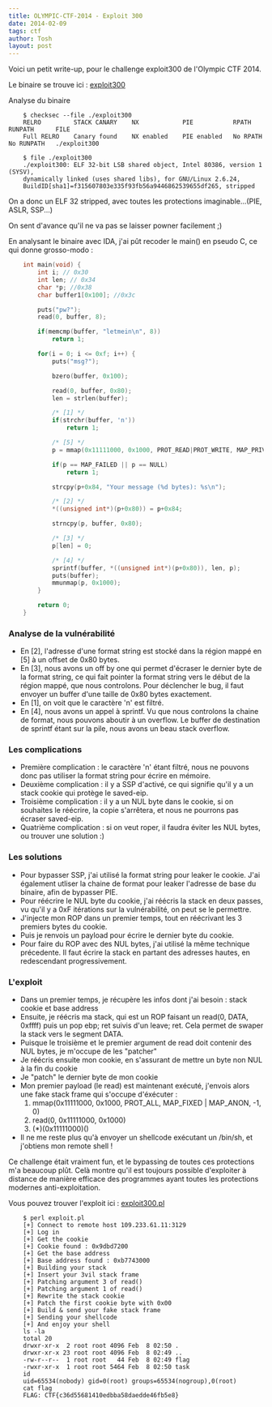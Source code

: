 ```yaml
---
title: OLYMPIC-CTF-2014 - Exploit 300
date: 2014-02-09
tags: ctf
author: Tosh
layout: post
---
```


Voici un petit write-up, pour le challenge exploit300 de l'Olympic CTF 2014.

Le binaire se trouve ici : [exploit300](https://repo.t0x0sh.org/ctf/2014-olympic/exploit300)

Analyse du binaire

```
	$ checksec --file ./exploit300
	RELRO         STACK CANARY    NX            PIE           RPATH      RUNPATH      FILE
	Full RELRO    Canary found    NX enabled    PIE enabled   No RPATH   No RUNPATH   ./exploit300
```

```
	$ file ./exploit300
	./exploit300: ELF 32-bit LSB shared object, Intel 80386, version 1 (SYSV),
    dynamically linked (uses shared libs), for GNU/Linux 2.6.24,
    BuildID[sha1]=f315607803e335f93fb56a9446862539655df265, stripped
```

On a donc un ELF 32 stripped, avec toutes les protections imaginable...(PIE, ASLR, SSP...)

On sent d'avance qu'il ne va pas se laisser powner facilement ;)

En analysant le binaire avec IDA, j'ai pût recoder le main() en pseudo C, ce qui donne grosso-modo :

```c
	int main(void) {
	    int i; // 0x30
		int len; // 0x34
		char *p; //0x38
		char buffer1[0x100]; //0x3c

        puts("pw?");
    	read(0, buffer, 8);

    	if(memcmp(buffer, "letmein\n", 8))
        	return 1;

    	for(i = 0; i <= 0xf; i++) {
        	puts("msg?");

        	bzero(buffer, 0x100);

        	read(0, buffer, 0x80);
			len = strlen(buffer);

			/* [1] */
			if(strchr(buffer, 'n'))
			    return 1;

			/* [5] */
			p = mmap(0x11111000, 0x1000, PROT_READ|PROT_WRITE, MAP_PRIVATE|MAP_FIXED|MAP_ANON, -1);

			if(p == MAP_FAILED || p == NULL)
            	return 1;

        	strcpy(p+0x84, "Your message (%d bytes): %s\n");

        	/* [2] */
			*((unsigned int*)(p+0x80)) = p+0x84;

        	strncpy(p, buffer, 0x80);

        	/* [3] */
			p[len] = 0;

        	/* [4] */
			sprintf(buffer, *((unsigned int*)(p+0x80)), len, p);
			puts(buffer);
			mmunmap(p, 0x1000);
	    }

        return 0;
	}
```



### Analyse de la vulnérabilité

* En [2], l'adresse d'une format string est stocké dans la région mappé en [5] à un offset de 0x80 bytes.
* En [3], nous avons un off by one qui permet d'écraser le dernier byte de la format string, ce qui fait pointer la format string vers le début de la région mappé, que nous controlons.
Pour déclencher le bug, il faut envoyer un buffer d'une taille de 0x80 bytes exactement.
* En [1], on voit que le caractère 'n' est filtré.
* En [4], nous avons un appel à sprintf. Vu que nous controlons la chaine de format, nous pouvons aboutir à un overflow. Le buffer de destination de sprintf étant sur la pile, nous avons un beau stack overflow.



### Les complications

* Première complication : le caractère 'n' étant filtré, nous ne pouvons donc pas utiliser la format string pour écrire en mémoire.
* Deuxième complication : il y a SSP d'activé, ce qui signifie qu'il y a un stack cookie qui protège le saved-eip.
* Troisième complication : il y a un NUL byte dans le cookie, si on souhaites le réécrire, la copie s'arrêtera, et nous ne pourrons pas écraser saved-eip.
* Quatrième complication : si on veut roper, il faudra éviter les NUL bytes, ou trouver une solution :)



### Les solutions

* Pour bypasser SSP, j'ai utilisé la format string pour leaker le cookie. J'ai également utliser la chaine de format pour leaker l'adresse de base du binaire, afin de bypasser PIE.
* Pour réécrire le NUL byte du cookie, j'ai réécris la stack en deux passes, vu qu'il y a 0xF itérations sur la vulnérabilité, on peut se le permettre.
* J'injecte mon ROP dans un premier temps, tout en réécrivant les 3 premiers bytes du cookie.
* Puis je renvois un payload pour écrire le dernier byte du cookie.
* Pour faire du ROP avec des NUL bytes, j'ai utilisé la même technique précedente. Il faut écrire la stack en partant des adresses hautes, en redescendant progressivement.



### L'exploit

* Dans un premier temps, je récupère les infos dont j'ai besoin : stack cookie et base address
* Ensuite, je réécris ma stack, qui est un ROP faisant un read(0, DATA, 0xffff) puis un pop ebp; ret suivis d'un leave; ret. Cela permet de swaper la stack vers le segment DATA.
* Puisque le troisième et le premier argument de read doit contenir des NUL bytes, je m'occupe de les "patcher"
* Je réécris ensuite mon cookie, en s'assurant de mettre un byte non NUL à la fin du cookie
* Je "patch" le dernier byte de mon cookie
* Mon premier payload (le read) est maintenant exécuté, j'envois alors une fake stack frame qui s'occupe d'éxécuter :
    1. mmap(0x11111000, 0x1000, PROT_ALL, MAP_FIXED | MAP_ANON, -1, 0)
    2. read(0, 0x11111000, 0x1000)
    3. (*)(0x11111000)()
* Il ne me reste plus qu'à envoyer un shellcode exécutant un /bin/sh, et j'obtiens mon remote shell !

Ce challenge était vraiment fun, et le bypassing de toutes ces protections m'a beaucoup plût.
Celà montre qu'il est toujours possible d'exploiter à distance de manière efficace des programmes ayant toutes les protections modernes anti-exploitation.

Vous pouvez trouver l'exploit ici : [exploit300.pl](https://github.com/t00sh/ctf/blob/master/olympic_ctf_2014/exploit300.pl)

```
	$ perl exploit.pl
	[+] Connect to remote host 109.233.61.11:3129
	[+] Log in
	[+] Get the cookie
	[+] Cookie found : 0x9dbd7200
	[+] Get the base address
	[+] Base address found : 0xb7743000
	[+] Building your stack
	[+] Insert your 3vil stack frame
	[+] Patching argument 3 of read()
	[+] Patching argument 1 of read()
	[+] Rewrite the stack cookie
	[+] Patch the first cookie byte with 0x00
	[+] Build & send your fake stack frame
	[+] Sending your shellcode
	[+] And enjoy your shell
	ls -la
	total 20
	drwxr-xr-x  2 root root 4096 Feb  8 02:50 .
	drwxr-xr-x 23 root root 4096 Feb  8 02:49 ..
	-rw-r--r--  1 root root   44 Feb  8 02:49 flag
	-rwxr-xr-x  1 root root 5464 Feb  8 02:50 task
	id
	uid=65534(nobody) gid=0(root) groups=65534(nogroup),0(root)
	cat flag
	FLAG: CTF{c36d55681410edbba58daedde46fb5e8}
```